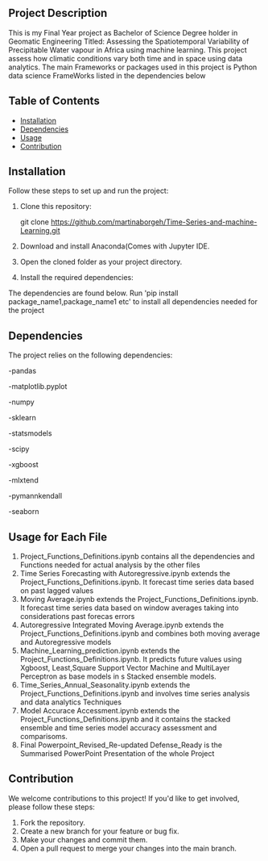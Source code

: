 


## Project Description

This is my Final Year project as Bachelor of Science Degree holder in Geomatic Engineering Titled: Assessing the Spatiotemporal Variability of Precipitable Water vapour in Africa using machine learning. This project assess how climatic conditions vary both time and in space using data analytics. The main Frameworks or packages used in this project is Python data science FrameWorks listed in the dependencies below

## Table of Contents

- [Installation](#installation)
- [Dependencies](#dependencies)
- [Usage](#usage)
- [Contribution](#contribution)


## Installation

Follow these steps to set up and run the project:

1. Clone this repository:

      git clone https://github.com/martinaborgeh/Time-Series-and-machine-Learning.git



2. Download and install Anaconda(Comes with Jupyter IDE.

3. Open the cloned folder as your project directory.

4. Install the required dependencies:

The dependencies are found below. Run 'pip install package_name1,package_name1 etc' to install all dependencies needed for the project



## Dependencies

The project relies on the following dependencies:

-pandas

-matplotlib.pyplot

-numpy

-sklearn

-statsmodels

-scipy

-xgboost


-mlxtend

-pymannkendall

-seaborn


## Usage for Each File
1. Project_Functions_Definitions.ipynb contains all the dependencies and Functions needed for actual analysis by the other files
2. Time Series Forecasting with Autoregressive.ipynb extends the Project_Functions_Definitions.ipynb. It forecast time series data based on past lagged values 
3. Moving Average.ipynb extends the Project_Functions_Definitions.ipynb. It forecast time series data based on window averages taking into considerations past forecas errors
4. Autoregressive Integrated Moving Average.ipynb extends the Project_Functions_Definitions.ipynb and combines both moving average and Autoregressive models
5. Machine_Learning_prediction.ipynb extends the Project_Functions_Definitions.ipynb. It predicts future values using Xgboost, Least,Square Support Vector Machine and MultiLayer Perceptron as base models in s Stacked ensemble models.
6. Time_Series_Annual_Seasonality.ipynb extends the Project_Functions_Definitions.ipynb and involves time series analysis and data analytics Techniques
7. Model Accurace Accessment.ipynb extends the Project_Functions_Definitions.ipynb and it contains the stacked ensemble and time series model accuracy assessment and comparisoms.
8. Final Powerpoint_Revised_Re-updated Defense_Ready is the Summarised PowerPoint Presentation of the whole Project



<!-- You can add screenshots or GIFs here to demonstrate the usage -->

## Contribution

We welcome contributions to this project! If you'd like to get involved, please follow these steps:

1. Fork the repository.
2. Create a new branch for your feature or bug fix.
3. Make your changes and commit them.
4. Open a pull request to merge your changes into the main branch.

